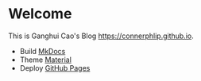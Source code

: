 # Welcome

This is Ganghui Cao's Blog <https://connerphlip.github.io>.

- Build [MkDocs](https://www.mkdocs.org) 
- Theme [Material](https://github.com/squidfunk/mkdocs-material)
- Deploy [GitHub Pages](https://pages.github.com) 



<!-- Google tag (gtag.js) --> <script async src="https://www.googletagmanager.com/gtag/js?id=G-HBS60FDTSC"></script> <script>  window.dataLayer = window.dataLayer || [];  function gtag(){dataLayer.push(arguments);}  gtag('js', new Date());   gtag('config', 'G-HBS60FDTSC'); </script>